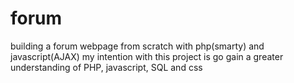 # forum
building a forum webpage from scratch with php(smarty) and javascript(AJAX)
my intention with this project is go gain a greater understanding of PHP, javascript, SQL and css

